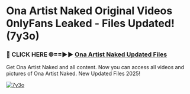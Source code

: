 # Ona Artist Naked Original Videos 0nlyFans Leaked - Files Updated! (7y3o)

<h3>🔴 CLICK HERE 🌐==►► <a href="https://tinyurl.com/up5wt9bj" rel="nofollow">Ona Artist Naked Updated Files</a></h3>

Get Ona Artist Naked and all content. Now you can access all videos and pictures of Ona Artist Naked. New Updated Files 2025!

[![7y3o](https://i.imgur.com/ABiUzMV.gif)](https://tinyurl.com/up5wt9bj)
